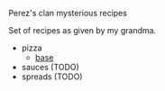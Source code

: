 Perez's clan mysterious recipes

Set of recipes as given by my grandma.


- pizza 
  - [base](./pizzas/base.md)
- sauces (TODO)
- spreads (TODO)

